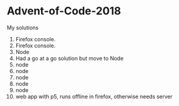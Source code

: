 # Advent-of-Code-2018
My solutions

1. Firefox console.
2. Firefox console.
3. Node
4. Had a go at a go solution but move to Node
5. node
6. node
7. node
8. node
9. node
10. web app with p5, runs offline in firefox, otherwise needs server
